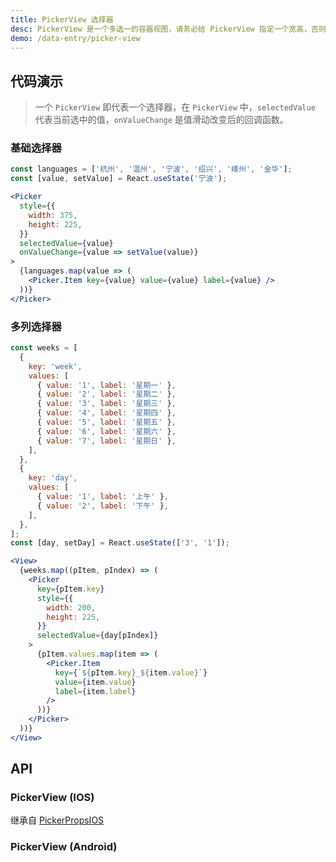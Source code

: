 ```yaml
---
title: PickerView 选择器
desc: PickerView 是一个多选一的容器视图，请务必给 PickerView 指定一个宽高，否则无法渲染。
demo: /data-entry/picker-view
---
```


## 代码演示

> 一个 `PickerView` 即代表一个选择器，在 `PickerView` 中，`selectedValue` 代表当前选中的值，`onValueChange` 是值滑动改变后的回调函数。

### 基础选择器

```jsx
const languages = ['杭州', '温州', '宁波', '绍兴', '嵊州', '金华'];
const [value, setValue] = React.useState('宁波');

<Picker
  style={{
    width: 375,
    height: 225,
  }}
  selectedValue={value}
  onValueChange={value => setValue(value)}
>
  {languages.map(value => (
    <Picker.Item key={value} value={value} label={value} />
  ))}
</Picker>
```

### 多列选择器

```jsx
const weeks = [
  {
    key: 'week',
    values: [
      { value: '1', label: '星期一' },
      { value: '2', label: '星期二' },
      { value: '3', label: '星期三' },
      { value: '4', label: '星期四' },
      { value: '5', label: '星期五' },
      { value: '6', label: '星期六' },
      { value: '7', label: '星期日' },
    ],
  },
  {
    key: 'day',
    values: [
      { value: '1', label: '上午' },
      { value: '2', label: '下午' },
    ],
  },
];
const [day, setDay] = React.useState(['3', '1']);

<View>
  {weeks.map((pItem, pIndex) => (
    <Picker
      key={pItem.key}
      style={{
        width: 200,
        height: 225,
      }}
      selectedValue={day[pIndex]}
    >
      {pItem.values.map(item => (
        <Picker.Item
          key={`${pItem.key}_${item.value}`}
          value={item.value}
          label={item.label}
        />
      ))}
    </Picker>
  ))}
</View>
```

## API

### PickerView (IOS)

继承自 [PickerPropsIOS](https://reactnative.dev/docs/picker#props)

<API name="PickerViewIOSProps"></API>

### PickerView (Android)

<API name="PickerViewProps"></API>
